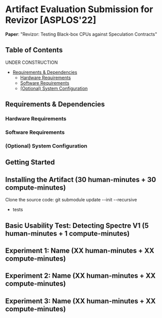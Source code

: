 # Artifact Evaluation Submission for Revizor [ASPLOS'22]

**Paper**: "Revizor: Testing Black-box CPUs against Speculation Contracts"

## Table of Contents

UNDER CONSTRUCTION

- [Requirements & Dependencies](#requirements--dependencies)
    - [Hardware Requirements](#inputsoutputs)
    - [Software Requirements](#software-requirements)
    - [(Optional) System Configuration](#optional-system-configuration)
    
## Requirements & Dependencies

### Hardware Requirements

### Software Requirements

### (Optional) System Configuration

## Getting Started

## Installing the Artifact (30 human-minutes + 30 compute-minutes)

Clone the source code:
git submodule update --init --recursive

+ tests

## Basic Usability Test: Detecting Spectre V1 (5 human-minutes + 1 compute-minutes)


## Experiment 1: Name (XX human-minutes + XX compute-minutes)

## Experiment 2: Name (XX human-minutes + XX compute-minutes)

## Experiment 3: Name (XX human-minutes + XX compute-minutes)